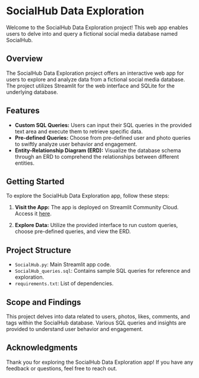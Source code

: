 # SocialHub Data Exploration

Welcome to the SocialHub Data Exploration project! This web app enables users to delve into and query a fictional social media database named SocialHub.

## Overview

The SocialHub Data Exploration project offers an interactive web app for users to explore and analyze data from a fictional social media database. The project utilizes Streamlit for the web interface and SQLite for the underlying database.

## Features

- **Custom SQL Queries:** Users can input their SQL queries in the provided text area and execute them to retrieve specific data.
- **Pre-defined Queries:** Choose from pre-defined user and photo queries to swiftly analyze user behavior and engagement.
- **Entity-Relationship Diagram (ERD):** Visualize the database schema through an ERD to comprehend the relationships between different entities.

## Getting Started

To explore the SocialHub Data Exploration app, follow these steps:

1. **Visit the App:** The app is deployed on Streamlit Community Cloud. Access it [here](https://socialapp-data-exploration-sql-webapp.streamlit.app/).

2. **Explore Data:** Utilize the provided interface to run custom queries, choose pre-defined queries, and view the ERD.

## Project Structure

- `SocialHub.py`: Main Streamlit app code.
- `SocialHub_queries.sql`: Contains sample SQL queries for reference and exploration.
- `requirements.txt`: List of dependencies.

## Scope and Findings

This project delves into data related to users, photos, likes, comments, and tags within the SocialHub database. Various SQL queries and insights are provided to understand user behavior and engagement.

## Acknowledgments

Thank you for exploring the SocialHub Data Exploration app! If you have any feedback or questions, feel free to reach out.
